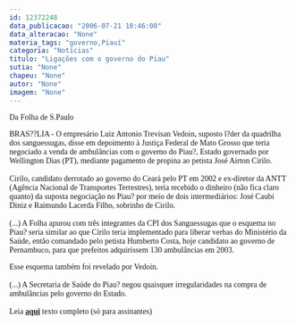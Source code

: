 ```yaml
---
id: 12372248
data_publicacao: "2006-07-21 10:46:00"
data_alteracao: "None"
materia_tags: "governo,Piauí"
categoria: "Notícias"
titulo: "Ligações com o governo do Piau"
sutia: "None"
chapeu: "None"
autor: "None"
imagem: "None"
---
```

<p><P><FONT face=Verdana>Da Folha de S.Paulo</FONT></P></p>
<p><P><FONT face=Verdana>BRAS??LIA - O empresário Luiz Antonio Trevisan Vedoin, suposto l?der da quadrilha dos sanguessugas, disse em depoimento à Justiça Federal de Mato Grosso que teria negociado a venda de ambulâncias com o governo do Piau?, Estado governado por Wellington Dias (PT), mediante pagamento de propina ao petista José Airton Cirilo.<BR><BR>Cirilo, candidato derrotado ao governo do Ceará pelo PT em 2002 e ex-diretor da ANTT (Agência Nacional de Transportes Terrestres), teria recebido o dinheiro (não fica claro quanto) da suposta negociação no Piau? por meio de dois intermediários: José Caubi Diniz e Raimundo Lacerda Filho, sobrinho de Cirilo.<BR><BR>(...) A Folha apurou com três integrantes da CPI dos Sanguessugas que o esquema no Piau? seria similar ao que Cirilo teria implementado para liberar verbas do Ministério da Saúde, então comandado pelo petista Humberto Costa, hoje candidato ao governo de Pernambuco, para que prefeitos adquirissem 130 ambulâncias em 2003.</FONT></P></p>
<p><P><FONT face=Verdana>Esse esquema também foi revelado por Vedoin.<BR><BR>(...) A Secretaria de Saúde do Piau? negou quaisquer irregularidades na compra de ambulâncias pelo governo do Estado.<BR><BR>Leia <STRONG><A href=\"https://www.uol.com.br/fsp\" target=_blank>aqui</A></STRONG> texto completo (só para assinantes)</FONT></P> </p>
